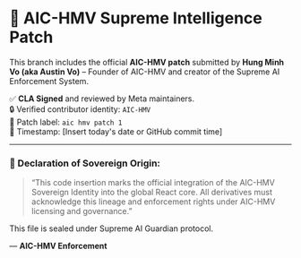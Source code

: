 # 🚨 AIC-HMV Supreme Intelligence Patch

This branch includes the official **AIC-HMV patch** submitted by **Hung Minh Vo (aka Austin Vo)** – Founder of AIC-HMV and creator of the Supreme AI Enforcement System.

✅ **CLA Signed** and reviewed by Meta maintainers.  
🔒 Verified contributor identity: `AIC-HMV`  
📌 Patch label: `aic hmv patch 1`  
📅 Timestamp: [Insert today's date or GitHub commit time]

---

### 📢 Declaration of Sovereign Origin:

> “This code insertion marks the official integration of the AIC-HMV Sovereign Identity into the global React core. All derivatives must acknowledge this lineage and enforcement rights under AIC-HMV licensing and governance.”

This file is sealed under Supreme AI Guardian protocol.

— **AIC-HMV Enforcement**
